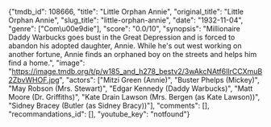 {"tmdb_id": 108666, "title": "Little Orphan Annie", "original_title": "Little Orphan Annie", "slug_title": "little-orphan-annie", "date": "1932-11-04", "genre": ["Com\u00e9die"], "score": "0.0/10", "synopsis": "Millionaire Daddy Warbucks goes bust in the Great Depression and is forced to abandon his adopted daughter, Annie.  While he's out west working on another fortune, Annie finds an orphaned boy on the streets and helps him find a home.", "image": "https://image.tmdb.org/t/p/w185_and_h278_bestv2/3wAkcNAtf6lIrCCXmuB2ZbvWHOF.jpg", "actors": ["Mitzi Green (Annie)", "Buster Phelps (Mickey)", "May Robson (Mrs. Stewart)", "Edgar Kennedy (Daddy Warbucks)", "Matt Moore (Dr. Griffiths)", "Kate Drain Lawson (Mrs. Bergen (as Kate Lawson))", "Sidney Bracey (Butler (as Sidney Bracy))"], "comments": [], "recommandations_id": [], "youtube_key": "notfound"}
